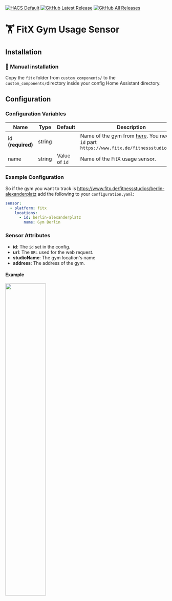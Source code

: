 [![HACS Default][hacs_shield]][hacs]
[![GitHub Latest Release][releases_shield]][latest_release]
[![GitHub All Releases][downloads_total_shield]][releases]

[hacs_shield]: https://img.shields.io/static/v1.svg?label=HACS&message=Default&style=popout&color=green&labelColor=41bdf5&logo=HomeAssistantCommunityStore&logoColor=white
[hacs]: https://hacs.xyz/docs/default_repositories

[latest_release]: https://github.com/Raukze/home-assistant-fitx/releases/latest
[releases_shield]: https://img.shields.io/github/release/Raukze/home-assistant-fitx.svg?style=popout

[releases]: https://github.com/Raukze/home-assistant-fitx/releases
[downloads_total_shield]: https://img.shields.io/github/downloads/Raukze/home-assistant-fitx/total


# 🏋️ FitX Gym Usage Sensor

## Installation

<!--### HACS

This component is easiest installed using [HACS](https://github.com/custom-components/hacs). -->

### 🔧 Manual installation

Copy the `fitx` folder from `custom_components/` to the `custom_components/`directory inside your config Home Assistant directory.

## Configuration

### Configuration Variables

| Name | Type | Default | Description |
|---|---|---|---|
| id **(required)** | string | | Name of the gym from [here](https://www.fitx.de/fitnessstudios "FitX Locations"). You need the `id` part `https://www.fitx.de/fitnessstudios/{id}` |
| name | string | Value of `id` | Name of the FitX usage sensor. |

### Example Configuration

So if the gym you want to track is https://www.fitx.de/fitnessstudios/berlin-alexanderplatz add the following to your `configuration.yaml`:

```yaml
sensor:
  - platform: fitx
    locations:
      - id: berlin-alexanderplatz
        name: Gym Berlin
```

### Sensor Attributes
- **id**: The `id` set in the config.
- **url**: The `URL` used for the web request.
- **studioName**: The gym location's name
- **address**: The address of the gym.

#### Example
<img src="https://raw.githubusercontent.com/Raukze/home-assistant-fitx/main/screenshots/screenshot-example-sensor.png" width=50%>